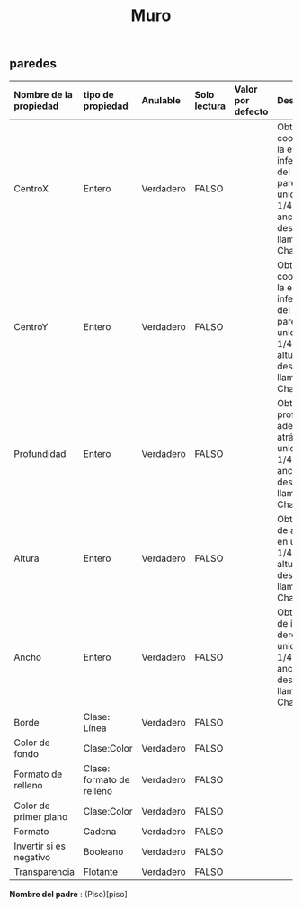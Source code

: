 ﻿---
title: Muro
second_title: Aspose.Cells Cloud Documen
type: docs
url: /es/specification/model/walls/
description: "Aspose.Cells Especificación del modelo de nube: Paredes. Maneje sin esfuerzo Excel y otros documentos de hoja de cálculo con funciones como abrir, generar, editar, dividir, fusionar, comparar y convertir."
weight: 50
---
## **paredes**

 

| Nombre de la propiedad| tipo de propiedad| Anulable| Solo lectura| Valor por defecto| Descripción|
|:- |:- |:- |:- |:- |:- |
| CentroX| Entero| Verdadero| FALSO||Obtiene la coordenada x de la esquina inferior izquierda del centro de la pared en unidades de 1/4000 del ancho del gráfico después de llamar al método Chart.Calculate().|
| CentroY| Entero| Verdadero| FALSO|| Obtiene la coordenada y de la esquina inferior izquierda del centro de la pared en unidades de 1/4000 de la altura del gráfico después de llamar al método Chart.Calculate().|
| Profundidad| Entero| Verdadero| FALSO|| Obtiene la profundidad de adelante hacia atrás en unidades de 1/4000 del ancho del gráfico después de llamar al método Chart.Calculate().|
| Altura| Entero| Verdadero| FALSO|| Obtiene la altura de arriba a abajo en unidades de 1/4000 de la altura del gráfico después de llamar al método Chart.Calculate().|
| Ancho| Entero| Verdadero| FALSO|| Obtiene el ancho de izquierda a derecha en unidades de 1/4000 del ancho del gráfico después de llamar al método Chart.Calculate().|
| Borde| Clase: Línea| Verdadero| FALSO|||
| Color de fondo| Clase:Color| Verdadero| FALSO|||
| Formato de relleno| Clase: formato de relleno| Verdadero| FALSO|||
| Color de primer plano| Clase:Color| Verdadero| FALSO|||
| Formato| Cadena| Verdadero| FALSO|||
| Invertir si es negativo| Booleano| Verdadero| FALSO|||
| Transparencia| Flotante| Verdadero| FALSO|||

**Nombre del padre** : (Piso)[piso]